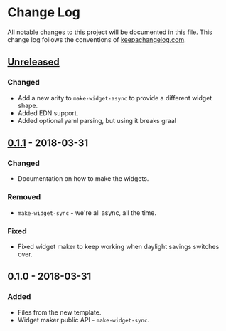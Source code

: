 # Change Log
All notable changes to this project will be documented in this file. This change log follows the conventions of [keepachangelog.com](http://keepachangelog.com/).

## [Unreleased]
### Changed
- Add a new arity to `make-widget-async` to provide a different widget shape.
- Added EDN support.
- Added optional yaml parsing, but using it breaks graal

## [0.1.1] - 2018-03-31
### Changed
- Documentation on how to make the widgets.

### Removed
- `make-widget-sync` - we're all async, all the time.

### Fixed
- Fixed widget maker to keep working when daylight savings switches over.

## 0.1.0 - 2018-03-31
### Added
- Files from the new template.
- Widget maker public API - `make-widget-sync`.

[Unreleased]: https://github.com/your-name/cli-matic/compare/0.1.1...HEAD
[0.1.1]: https://github.com/your-name/cli-matic/compare/0.1.0...0.1.1
